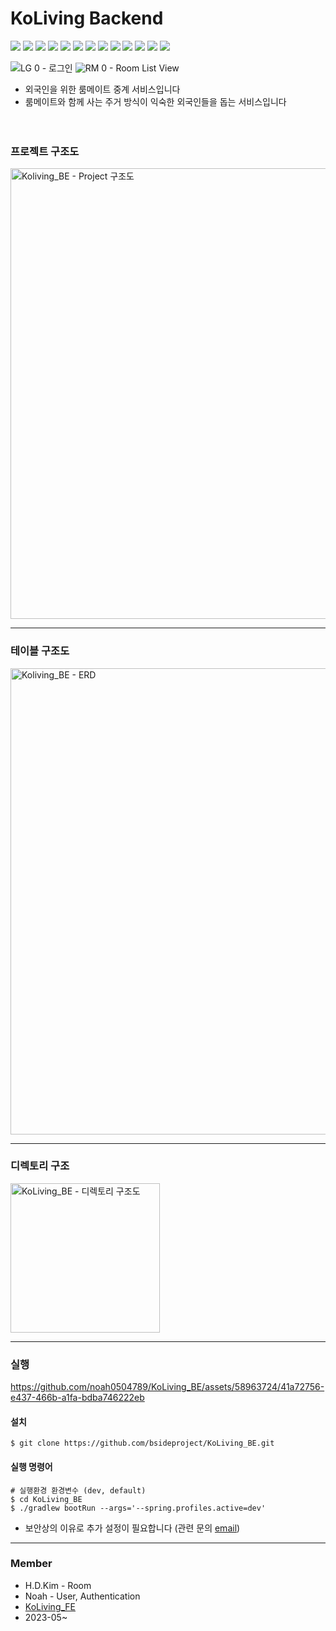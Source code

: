# KoLiving Backend
<img src="https://img.shields.io/badge/java-007396?style=for-the-badge&logo=java&logoColor=white"> <img src="https://img.shields.io/badge/springboot-6DB33F?style=for-the-badge&logo=springboot&logoColor=white">
<img src="https://img.shields.io/badge/Spring%20Security-6DB33F?style=for-the-badge&logo=springsecurity&logoColor=white">
<img src="https://img.shields.io/badge/Swagger-85EA2D?style=for-the-badge&logo=springsecurity&logoColor=white">
<img src="https://img.shields.io/badge/gradle-02303A?style=for-the-badge&logo=gradle&logoColor=white">
<img src="https://img.shields.io/badge/linux-FCC624?style=for-the-badge&logo=linux&logoColor=black"> 
<img src="https://img.shields.io/badge/github%20actions-2088FF?style=for-the-badge&logo=github%20actions&logoColor=black"> 
<img src="https://img.shields.io/badge/thymeleaf-005F0F?style=for-the-badge&logo=Thymeleaf&logoColor=black">
<img src="https://img.shields.io/badge/s3-569A31?style=for-the-badge&logo=Amazon%20S3&logoColor=white"> 
<img src="https://img.shields.io/badge/docker-2496ED?style=for-the-badge&logo=Docker&logoColor=white"> 
<img src="https://img.shields.io/badge/nginx-009639?style=for-the-badge&logo=nginx&logoColor=white">
<img src="https://img.shields.io/badge/mysql-4479A1?style=for-the-badge&logo=mysql&logoColor=white">
<img src="https://img.shields.io/badge/redis-DC382D?style=for-the-badge&logo=redis&logoColor=white">

![LG 0 - 로그인](https://github.com/noah0504789/KoLiving_BE/assets/58963724/982139cc-e65a-49cb-a6de-3047e1e55f51)
![RM 0 - Room List View](https://github.com/noah0504789/KoLiving_BE/assets/58963724/ffd38b7e-1108-4158-b3f5-8b6fbbdcc8b2)

* 외국인을 위한 룸메이트 중계 서비스입니다
* 룸메이트와 함께 사는 주거 방식이 익숙한 외국인들을 돕는 서비스입니다 <br/><br/><br/>

### 프로젝트 구조도
<img width="721" alt="Koliving_BE - Project 구조도" src="https://github.com/noah0504789/KoLiving_BE/assets/58963724/a43b08c6-ee02-4d0f-8bb6-98b2fb93b736">

---
### 테이블 구조도
<img width="746" alt="Koliving_BE - ERD" src="https://github.com/noah0504789/KoLiving_BE/assets/58963724/1072d158-79b6-4554-8e59-669c4c4e31de">

---
### 디렉토리 구조
<img width="239" alt="KoLiving_BE - 디렉토리 구조도" src="https://github.com/noah0504789/KoLiving_BE/assets/58963724/19caf8c8-2bda-4798-b93e-34cd047ad2f1">

---
### 실행
https://github.com/noah0504789/KoLiving_BE/assets/58963724/41a72756-e437-466b-a1fa-bdba746222eb

#### 설치
~~~
$ git clone https://github.com/bsideproject/KoLiving_BE.git
~~~

#### 실행 명령어
~~~
# 실행환경 환경변수 (dev, default)
$ cd KoLiving_BE
$ ./gradlew bootRun --args='--spring.profiles.active=dev'
~~~
* 보안상의 이유로 추가 설정이 필요합니다 (관련 문의 [email](noah0504@naver.com))
---

### Member
* H.D.Kim - Room
* Noah - User, Authentication
* [KoLiving_FE](https://github.com/bsideproject/KoLiving_FE)
* 2023-05~
